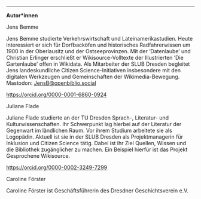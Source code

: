 ---
**Autor\*innen**

Jens Bemme

Jens Bemme studierte Verkehrswirtschaft und Lateinamerikastudien. Heute interessiert er sich für Dorfbacköfen 
und historisches Radfahrerwissen um 1900 in der Oberlausitz und der Ostseeprovinzen. Mit der ‘Datenlaube’ und 
Christian Erlinger erschließt er Wikisource-Volltexte der Illustrierten ‘Die Gartenlaube’ offen in Wikidata. 
Als Mitarbeiter der SLUB Dresden begleitet Jens landeskundliche Citizen Science-Initiativen insbesondere mit 
den digitalen Werkzeugen und Gemeinschaften der Wikimedia-Bewegung. Mastodon: JensB@openbiblio.social

<https://orcid.org/0000-0001-6860-0924>

Juliane Flade

Juliane Flade studierte an der TU Dresden Sprach-, Literatur- und Kulturwissenschaften. Ihr Schwerpunkt lag hierbei 
auf der Literatur der Gegenwart im ländlichen Raum. Vor ihrem Studium arbeitete sie als Logopädin. Aktuell ist sie 
in der SLUB Dresden als Projektmanagerin für Inklusion und Citizen Science tätig. Dabei ist ihr Ziel Quellen, Wissen 
und die Bibliothek zugänglicher zu machen. Ein Beispiel hierfür ist das Projekt Gesprochene Wikisource.

<https://orcid.org/0000-0002-3249-7299>

Caroline Förster

Caroline Förster ist Geschäftsführerin des Dresdner Geschichtsverein e.V.
